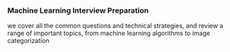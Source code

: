  ### Machine Learning Interview Preparation
 we cover all the common questions and technical strategies, and review a range of important topics, from machine learning algorithms to image categorization
